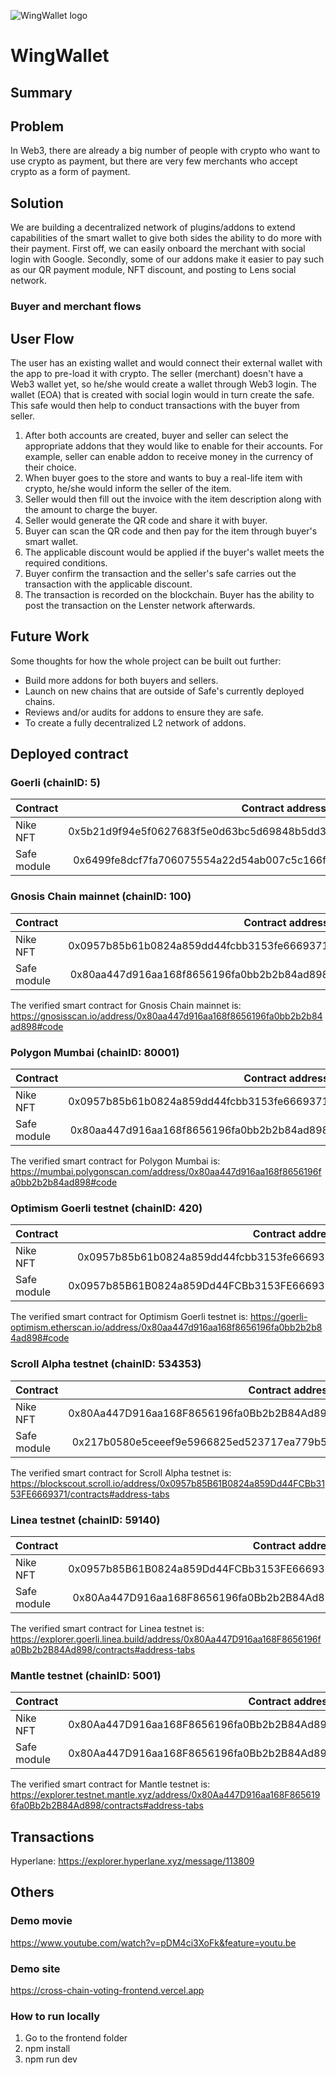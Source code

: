 ![WingWallet logo](https://drive.google.com/uc?export=view&id=1IsH9vsdLEzG65t22RZB5AaIOLkx1Dd1B)

# WingWallet

## Summary

## Problem
In Web3, there are already a big number of people with crypto who want to use crypto as payment, but there are very few merchants who accept crypto as a form of payment.
## Solution
We are building a decentralized network of plugins/addons to extend capabilities of the smart wallet to give both sides the ability to do more with their payment. First off, we can easily onboard the merchant with social login with Google. Secondly, some of our addons make it easier to pay such as our QR payment module, NFT discount, and posting to Lens social network.


### Buyer and merchant flows


## User Flow
The user has an existing wallet and would connect their external wallet with the app to pre-load it with crypto. The seller (merchant) doesn't have a Web3 wallet yet, so he/she would create a wallet through Web3 login. The wallet (EOA) that is created with social login would in turn create the safe. This safe would then help to conduct transactions with the buyer from seller.
1. After both accounts are created, buyer and seller can select the appropriate addons that they would like to enable for their accounts. For example, seller can enable addon to receive money in the currency of their choice.
2. When buyer goes to the store and wants to buy a real-life item with crypto, he/she would inform the seller of the item.
3. Seller would then fill out the invoice with the item description along with the amount to charge the buyer.
4. Seller would generate the QR code and share it with buyer.
5. Buyer can scan the QR code and then pay for the item through buyer's smart wallet.
6. The applicable discount would be applied if the buyer's wallet meets the required conditions.
7. Buyer confirm the transaction and the seller's safe carries out the transaction with the applicable discount.
8. The transaction is recorded on the blockchain. Buyer has the ability to post the transaction on the Lenster network afterwards.

## Future Work
Some thoughts for how the whole project can be built out further:
- Build more addons for both buyers and sellers.
- Launch on new chains that are outside of Safe's currently deployed chains.
- Reviews and/or audits for addons to ensure they are safe.
- To create a fully decentralized L2 network of addons.

## Deployed contract

### Goerli (chainID: 5)

| Contract |                           Contract address |
| :------- | -----------------------------------------: |
| Nike NFT    | 0x5b21d9f94e5f0627683f5e0d63bc5d69848b5dd3 |
| Safe module | 0x6499fe8dcf7fa706075554a22d54ab007c5c166f |

### Gnosis Chain mainnet (chainID: 100)

| Contract    |                           Contract address |
| :---------- | -----------------------------------------: |
| Nike NFT    | 0x0957b85b61b0824a859dd44fcbb3153fe6669371 |
| Safe module | 0x80aa447d916aa168f8656196fa0bb2b2b84ad898 |
The verified smart contract for Gnosis Chain mainnet is:
https://gnosisscan.io/address/0x80aa447d916aa168f8656196fa0bb2b2b84ad898#code

### Polygon Mumbai (chainID: 80001)

| Contract    |                           Contract address |
| :---------- | -----------------------------------------: |
| Nike NFT    | 0x0957b85b61b0824a859dd44fcbb3153fe6669371 |
| Safe module | 0x80aa447d916aa168f8656196fa0bb2b2b84ad898 |
The verified smart contract for Polygon Mumbai is:
https://mumbai.polygonscan.com/address/0x80aa447d916aa168f8656196fa0bb2b2b84ad898#code

### Optimism Goerli testnet (chainID: 420)

| Contract    |                           Contract address |
| :---------- | -----------------------------------------: |
| Nike NFT    | 0x0957b85b61b0824a859dd44fcbb3153fe6669371 |
| Safe module | 0x0957b85B61B0824a859Dd44FCBb3153FE6669371 |
The verified smart contract for Optimism Goerli testnet is:
https://goerli-optimism.etherscan.io/address/0x80aa447d916aa168f8656196fa0bb2b2b84ad898#code

### Scroll Alpha testnet (chainID: 534353)

| Contract    |                           Contract address |
| :---------- | -----------------------------------------: |
| Nike NFT    | 0x80Aa447D916aa168F8656196fa0Bb2b2B84Ad898 |
| Safe module | 0x217b0580e5ceeef9e5966825ed523717ea779b5d |
The verified smart contract for Scroll Alpha testnet is:
https://blockscout.scroll.io/address/0x0957b85B61B0824a859Dd44FCBb3153FE6669371/contracts#address-tabs

### Linea testnet (chainID: 59140)

| Contract    |                           Contract address |
| :---------- | -----------------------------------------: |
| Nike NFT    | 0x0957b85B61B0824a859Dd44FCBb3153FE6669371 |
| Safe module | 0x80Aa447D916aa168F8656196fa0Bb2b2B84Ad898 |
The verified smart contract for Linea testnet is:
https://explorer.goerli.linea.build/address/0x80Aa447D916aa168F8656196fa0Bb2b2B84Ad898/contracts#address-tabs

### Mantle testnet (chainID: 5001)

| Contract    |                           Contract address |
| :---------- | -----------------------------------------: |
| Nike NFT    | 0x80Aa447D916aa168F8656196fa0Bb2b2B84Ad898 |
| Safe module | 0x80Aa447D916aa168F8656196fa0Bb2b2B84Ad898 |
The verified smart contract for Mantle testnet is:
https://explorer.testnet.mantle.xyz/address/0x80Aa447D916aa168F8656196fa0Bb2b2B84Ad898/contracts#address-tabs

## Transactions

Hyperlane: https://explorer.hyperlane.xyz/message/113809

## Others

### Demo movie
https://www.youtube.com/watch?v=pDM4ci3XoFk&feature=youtu.be

### Demo site
https://cross-chain-voting-frontend.vercel.app

### How to run locally
1. Go to the frontend folder
2. npm install
3. npm run dev
